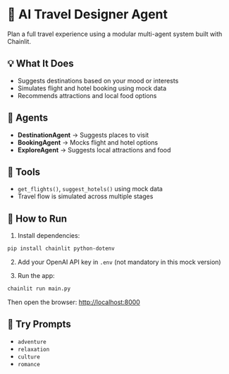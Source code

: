 # 🧳 AI Travel Designer Agent

Plan a full travel experience using a modular multi-agent system built with Chainlit.

## 💡 What It Does

- Suggests destinations based on your mood or interests
- Simulates flight and hotel booking using mock data
- Recommends attractions and local food options

## 🧠 Agents

- **DestinationAgent** → Suggests places to visit
- **BookingAgent** → Mocks flight and hotel options
- **ExploreAgent** → Suggests local attractions and food

## 🔧 Tools

- `get_flights()`, `suggest_hotels()` using mock data
- Travel flow is simulated across multiple stages

## 🚀 How to Run

1. Install dependencies:
```bash
pip install chainlit python-dotenv
```

2. Add your OpenAI API key in `.env` (not mandatory in this mock version)

3. Run the app:
```bash
chainlit run main.py
```

Then open the browser: [http://localhost:8000](http://localhost:8000)

## 💬 Try Prompts

- `adventure`
- `relaxation`
- `culture`
- `romance`
